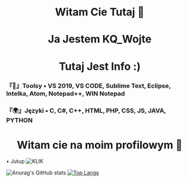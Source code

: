 <h1 align="center">Witam Cie Tutaj 👋</h1>
<h1 align="center">Ja Jestem KQ_Wojte</h1> 
<h1 align="center">Tutaj Jest Info :) </h1>

### 『🔧』Toolsy • VS 2019, VS CODE, Sublime Text, Eclipse, Intelka, Atom, Notepad++, WIN Notepad 
### 『🌍』Języki • C, C#, C++, HTML, PHP, CSS, JS, JAVA, PYTHON



<h1 align="center">Witam cie na moim profilowym 🙉</h1> 

• Jutup ![KLIK](/https://www.youtube.com/channel/UCHYWYUXnNPUhgBdlaZ8j0hw) 


![Anurag's GitHub stats](https://github-readme-stats.vercel.app/api?username=WOJTEKQYTtv&show_icons=true&theme=dark) 
[![Top Langs](https://github-readme-stats.vercel.app/api/top-langs/?username=WOJTEKQYTtv&layout=compact&theme=dark)](https://github.com/anuraghazra/github-readme-stats)


